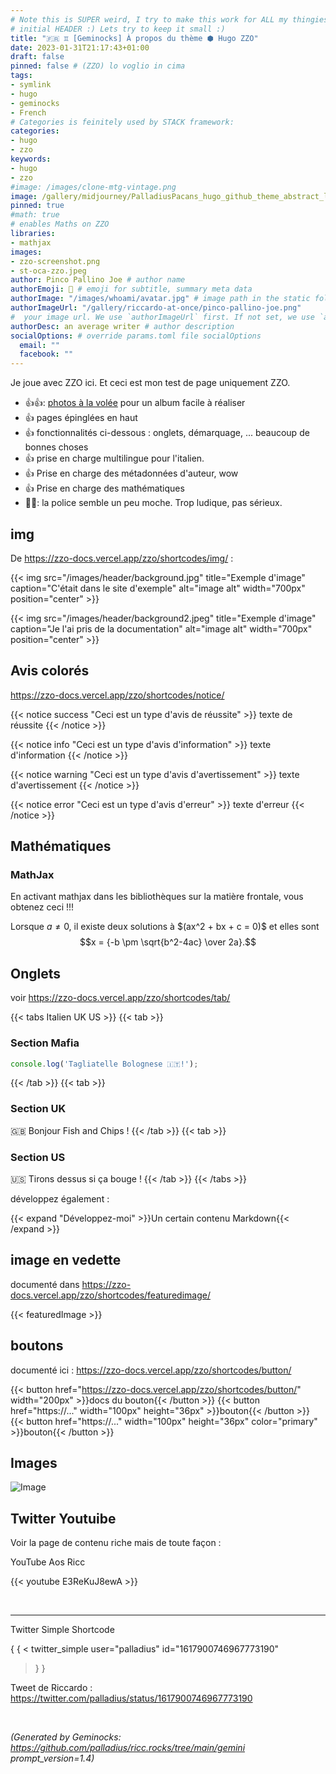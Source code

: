 ```yaml
---
# Note this is SUPER weird, I try to make this work for ALL my thingies so there might be some behavioural clatches in the
# initial HEADER :) Lets try to keep it small :)
title: "🇫🇷 ♊ [Geminocks] À propos du thème ⬢ Hugo ZZO"
date: 2023-01-31T21:17:43+01:00
draft: false
pinned: false # (ZZO) lo voglio in cima
tags:
- symlink
- hugo
- geminocks
- French
# Categories is feinitely used by STACK framework:
categories:
- hugo
- zzo
keywords:
- hugo
- zzo
#image: /images/clone-mtg-vintage.png
image: /gallery/midjourney/PalladiusPacans_hugo_github_theme_abstract_logo_website_logo_co_cec2f356-2b55-4ef0-be71-b3bdccde2f0f.png
pinned: true
#math: true
# enables Maths on ZZO
libraries:
- mathjax
images:
- zzo-screenshot.png
- st-oca-zzo.jpeg
author: Pinco Pallino Joe # author name
authorEmoji: 🤖 # emoji for subtitle, summary meta data
authorImage: "/images/whoami/avatar.jpg" # image path in the static folder
authorImageUrl: "/gallery/riccardo-at-once/pinco-pallino-joe.png"
#  your image url. We use `authorImageUrl` first. If not set, we use `authorImage`.
authorDesc: an average writer # author description
socialOptions: # override params.toml file socialOptions
  email: ""
  facebook: ""
---
```



Je joue avec ZZO ici. Et ceci est mon test de page uniquement ZZO.

* 👍👍: [photos à la volée](https://zzo-docs.vercel.app/zzo/pages/gallery/) pour un album facile à réaliser
* 👍 pages épinglées en haut
* 👍 fonctionnalités ci-dessous : onglets, démarquage, ... beaucoup de bonnes choses
* 👍 prise en charge multilingue pour l'italien.
* 👍 Prise en charge des métadonnées d'auteur, wow
* 👍 Prise en charge des mathématiques
* 👎🏾: la police semble un peu moche. Trop ludique, pas sérieux.


## img

De https://zzo-docs.vercel.app/zzo/shortcodes/img/ :

{{< img src="/images/header/background.jpg" title="Exemple d'image" caption="C'était dans le site d'exemple" alt="image alt" width="700px" position="center" >}}

{{< img src="/images/header/background2.jpeg" title="Exemple d'image" caption="Je l'ai pris de la documentation" alt="image alt" width="700px" position="center" >}}

## Avis colorés

https://zzo-docs.vercel.app/zzo/shortcodes/notice/

{{< notice success "Ceci est un type d'avis de réussite" >}}
texte de réussite
{{< /notice >}}

{{< notice info "Ceci est un type d'avis d'information" >}}
texte d'information
{{< /notice >}}

{{< notice warning "Ceci est un type d'avis d'avertissement" >}}
texte d'avertissement
{{< /notice >}}

{{< notice error "Ceci est un type d'avis d'erreur" >}}
texte d'erreur
{{< /notice >}}

## Mathématiques

### MathJax

En activant mathjax dans les bibliothèques sur la matière frontale, vous obtenez ceci !!!

Lorsque $a \ne 0$, il existe deux solutions à $\(ax^2 + bx + c = 0\)\$ et elles sont
$$x = {-b \pm \sqrt{b^2-4ac} \over 2a}.$$

## Onglets

voir https://zzo-docs.vercel.app/zzo/shortcodes/tab/

{{< tabs Italien UK US >}}
  {{< tab >}}

  ### Section Mafia

  ```javascript
  console.log('Tagliatelle Bolognese 🇮🇹!');
  ```

  {{< /tab >}}
  {{< tab >}}

  ### Section UK

  🇬🇧 Bonjour Fish and Chips !
  {{< /tab >}}
  {{< tab >}}

  ### Section US

  🇺🇸 Tirons dessus si ça bouge !
  {{< /tab >}}
{{< /tabs >}}

développez également :

{{< expand "Développez-moi" >}}Un certain contenu Markdown{{< /expand >}}

## image en vedette

documenté dans https://zzo-docs.vercel.app/zzo/shortcodes/featuredimage/

{{< featuredImage >}}

## boutons

documenté ici : https://zzo-docs.vercel.app/zzo/shortcodes/button/

{{< button href="https://zzo-docs.vercel.app/zzo/shortcodes/button/" width="200px" >}}docs du bouton{{< /button >}}
{{< button href="https://..." width="100px" height="36px" >}}bouton{{< /button >}}
{{< button href="https://..." width="100px" height="36px" color="primary" >}}bouton{{< /button >}}


## Images

![Image](/st-oca-zzo.jpeg)


## Twitter Youtuibe

Voir la page de contenu riche mais de toute façon :

YouTube Aos Ricc

{{< youtube E3ReKuJ8ewA >}}

<br>

---

Twitter Simple Shortcode

{ { <
twitter_simple user="palladius" id="1617900746967773190"
> } }

Tweet de Riccardo : https://twitter.com/palladius/status/1617900746967773190

<br>





*(Generated by Geminocks: https://github.com/palladius/ricc.rocks/tree/main/gemini prompt_version=1.4)*